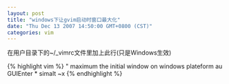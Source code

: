 ```yaml
---
layout: post
title: "windows下让gvim启动时窗口最大化"
date: "Thu Dec 13 2007 14:50:00 GMT+0800 (CST)"
categories: vim
---
```


在用户目录下的~/_vimrc文件里加上此行(只是Windows生效)

{% highlight vim %}
" maximum the initial window on windows plateform
au GUIEnter * simalt ~x
{% endhighlight %}
